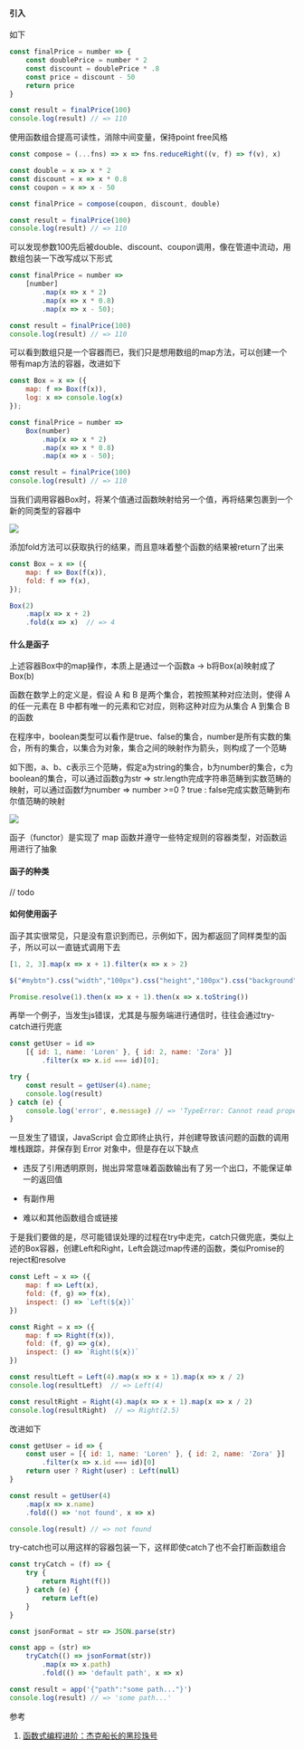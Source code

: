 #### 引入

如下

```js
const finalPrice = number => {
    const doublePrice = number * 2
    const discount = doublePrice * .8
    const price = discount - 50
    return price
}

const result = finalPrice(100)
console.log(result) // => 110
```

使用函数组合提高可读性，消除中间变量，保持point free风格

```js
const compose = (...fns) => x => fns.reduceRight((v, f) => f(v), x)

const double = x => x * 2
const discount = x => x * 0.8
const coupon = x => x - 50

const finalPrice = compose(coupon, discount, double)

const result = finalPrice(100)
console.log(result) // => 110
```

可以发现参数100先后被double、discount、coupon调用，像在管道中流动，用数组包装一下改写成以下形式

```js
const finalPrice = number =>
    [number]
        .map(x => x * 2)
        .map(x => x * 0.8)
        .map(x => x - 50);

const result = finalPrice(100)
console.log(result) // => 110
```

可以看到数组只是一个容器而已，我们只是想用数组的map方法，可以创建一个带有map方法的容器，改进如下

```js
const Box = x => ({
    map: f => Box(f(x)),
    log: x => console.log(x)
});

const finalPrice = number =>
    Box(number)
        .map(x => x * 2)
        .map(x => x * 0.8)
        .map(x => x - 50);

const result = finalPrice(100)
console.log(result) // => 110
```

当我们调用容器Box时，将某个值通过函数映射给另一个值，再将结果包裹到一个新的同类型的容器中

![](https://p1-jj.byteimg.com/tos-cn-i-t2oaga2asx/gold-user-assets/2019/12/30/16f54757e20082da~tplv-t2oaga2asx-watermark.awebp)

添加fold方法可以获取执行的结果，而且意味着整个函数的结果被return了出来

```js
const Box = x => ({
    map: f => Box(f(x)),
    fold: f => f(x),
});

Box(2)
    .map(x => x + 2)
    .fold(x => x)  // => 4
```

#### 什么是函子

上述容器Box中的map操作，本质上是通过一个函数a -> b将Box(a)映射成了Box(b)

函数在数学上的定义是，假设 A 和 B 是两个集合，若按照某种对应法则，使得 A 的任一元素在 B 中都有唯一的元素和它对应，则称这种对应为从集合 A 到集合 B 的函数

在程序中，boolean类型可以看作是true、false的集合，number是所有实数的集合，所有的集合，以集合为对象，集合之间的映射作为箭头，则构成了一个范畴

如下图，a、b、c表示三个范畴，假定a为string的集合，b为number的集合，c为boolean的集合，可以通过函数g为str => str.length完成字符串范畴到实数范畴的映射，可以通过函数f为number => number >=0 ? true : false完成实数范畴到布尔值范畴的映射

![](https://p1-jj.byteimg.com/tos-cn-i-t2oaga2asx/gold-user-assets/2019/12/30/16f54757e2add93e~tplv-t2oaga2asx-watermark.awebp)

函子（functor）是实现了 map 函数并遵守一些特定规则的容器类型，对函数运用进行了抽象

#### 函子的种类

// todo

#### 如何使用函子

函子其实很常见，只是没有意识到而已，示例如下，因为都返回了同样类型的函子，所以可以一直链式调用下去

```js
[1, 2, 3].map(x => x + 1).filter(x => x > 2)

$("#mybtn").css("width","100px").css("height","100px").css("background","red");

Promise.resolve(1).then(x => x + 1).then(x => x.toString())
```

再举一个例子，当发生js错误，尤其是与服务端进行通信时，往往会通过try-catch进行兜底

```js
const getUser = id =>
    [{ id: 1, name: 'Loren' }, { id: 2, name: 'Zora' }]
        .filter(x => x.id === id)[0];

try {
    const result = getUser(4).name;
    console.log(result)
} catch (e) {
    console.log('error', e.message) // => 'TypeError: Cannot read property 'name' of undefined'
}
```

一旦发生了错误，JavaScript 会立即终止执行，并创建导致该问题的函数的调用堆栈跟踪，并保存到 Error 对象中，但是存在以下缺点

- 违反了引用透明原则，抛出异常意味着函数输出有了另一个出口，不能保证单一的返回值

- 有副作用

- 难以和其他函数组合或链接

于是我们要做的是，尽可能错误处理的过程在try中走完，catch只做兜底，类似上述的Box容器，创建Left和Right，Left会跳过map传递的函数，类似Promise的reject和resolve

```js
const Left = x => ({
    map: f => Left(x),
    fold: (f, g) => f(x),
    inspect: () => `Left(${x})`
})

const Right = x => ({
    map: f => Right(f(x)),
    fold: (f, g) => g(x),
    inspect: () => `Right(${x})`
})

const resultLeft = Left(4).map(x => x + 1).map(x => x / 2)
console.log(resultLeft)  // => Left(4)

const resultRight = Right(4).map(x => x + 1).map(x => x / 2)
console.log(resultRight)  // => Right(2.5)
```

改进如下

```js
const getUser = id => {
    const user = [{ id: 1, name: 'Loren' }, { id: 2, name: 'Zora' }]
        .filter(x => x.id === id)[0]
    return user ? Right(user) : Left(null)
}

const result = getUser(4)
    .map(x => x.name)
    .fold(() => 'not found', x => x)

console.log(result) // => not found
```

try-catch也可以用这样的容器包装一下，这样即使catch了也不会打断函数组合

```js
const tryCatch = (f) => {
    try {
        return Right(f())
    } catch (e) {
        return Left(e)
    }
}

const jsonFormat = str => JSON.parse(str)

const app = (str) =>
    tryCatch(() => jsonFormat(str))
        .map(x => x.path)
        .fold(() => 'default path', x => x)

const result = app('{"path":"some path..."}')
console.log(result) // => 'some path...'
```

参考
1. [函数式编程进阶：杰克船长的黑珍珠号](https://juejin.cn/post/6844904034260910094)